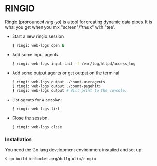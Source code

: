 # RINGIO

Ringio (pronounced *ring-yo*) is a tool for creating dynamic data pipes. It is what you get when you mix "screen"/"tmux" with "tee".

  - Start a new ringio session
    ```sh
    $ ringio web-logs open &
    ```
  - Add some input agents
    ```sh
    $ ringio web-logs input tail -f /var/log/httpd/access_log
    ```
  - Add some output agents or get output on the terminal
    ```sh
    $ ringio web-logs output ./count-useragents
    $ ringio web-logs output ./count-pagehits
    $ ringio web-logs output # Will print to the console.
    ```
  - List agents for a session:
    ```sh
    $ ringio web-logs list
    ```
  - Close the session.
    ```sh
    $ ringio web-logs close
    ```

### Installation

You need the Go lang development environment installed and set up:

```sh
$ go build bitbucket.org/dullgiulio/ringio
```

